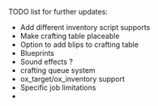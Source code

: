 TODO list for further updates:

- Add different inventory script supports
- Make crafting table placeable
- Option to add blips to crafting table
- Blueprints
- Sound effects ?
- crafting queue system
- ox_target/ox_inventory support
- Specific job limitations
-
